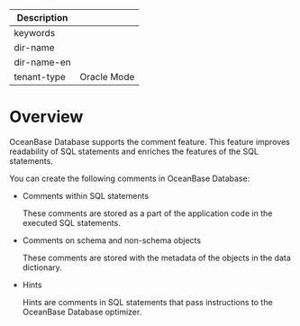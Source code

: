 | Description   |                 |
|---------------|-----------------|
| keywords      |                 |
| dir-name      |                 |
| dir-name-en   |                 |
| tenant-type   | Oracle Mode     |

# Overview

OceanBase Database supports the comment feature. This feature improves readability of SQL statements and enriches the features of the SQL statements.

You can create the following comments in OceanBase Database:

* Comments within SQL statements

   These comments are stored as a part of the application code in the executed SQL statements.

* Comments on schema and non-schema objects

   These comments are stored with the metadata of the objects in the data dictionary.

* Hints

   Hints are comments in SQL statements that pass instructions to the OceanBase Database optimizer.
